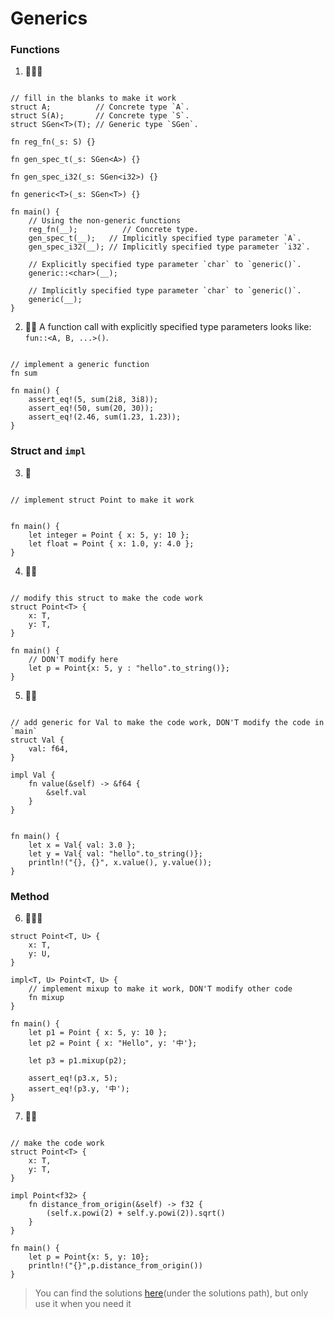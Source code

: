 # Generics

### Functions
1. 🌟🌟🌟
```rust,editable

// fill in the blanks to make it work
struct A;          // Concrete type `A`.
struct S(A);       // Concrete type `S`.
struct SGen<T>(T); // Generic type `SGen`.

fn reg_fn(_s: S) {}

fn gen_spec_t(_s: SGen<A>) {}

fn gen_spec_i32(_s: SGen<i32>) {}

fn generic<T>(_s: SGen<T>) {}

fn main() {
    // Using the non-generic functions
    reg_fn(__);          // Concrete type.
    gen_spec_t(__);   // Implicitly specified type parameter `A`.
    gen_spec_i32(__); // Implicitly specified type parameter `i32`.

    // Explicitly specified type parameter `char` to `generic()`.
    generic::<char>(__);

    // Implicitly specified type parameter `char` to `generic()`.
    generic(__);
}
```

2. 🌟🌟 A function call with explicitly specified type parameters looks like: `fun::<A, B, ...>()`.
```rust,editable

// implement a generic function
fn sum

fn main() {
    assert_eq!(5, sum(2i8, 3i8));
    assert_eq!(50, sum(20, 30));
    assert_eq!(2.46, sum(1.23, 1.23));
}
```


### Struct and `impl`

3. 🌟
```rust,editable

// implement struct Point to make it work


fn main() {
    let integer = Point { x: 5, y: 10 };
    let float = Point { x: 1.0, y: 4.0 };
}
```

4. 🌟🌟
```rust,editable

// modify this struct to make the code work
struct Point<T> {
    x: T,
    y: T,
}

fn main() {
    // DON'T modify here
    let p = Point{x: 5, y : "hello".to_string()};
}
```

5. 🌟🌟
```rust,editable

// add generic for Val to make the code work, DON'T modify the code in `main`
struct Val {
    val: f64,
}

impl Val {
    fn value(&self) -> &f64 {
        &self.val
    }
}


fn main() {
    let x = Val{ val: 3.0 };
    let y = Val{ val: "hello".to_string()};
    println!("{}, {}", x.value(), y.value());
}
```

### Method
6. 🌟🌟🌟 

```rust,editable
struct Point<T, U> {
    x: T,
    y: U,
}

impl<T, U> Point<T, U> {
    // implement mixup to make it work, DON'T modify other code
    fn mixup
}

fn main() {
    let p1 = Point { x: 5, y: 10 };
    let p2 = Point { x: "Hello", y: '中'};

    let p3 = p1.mixup(p2);

    assert_eq!(p3.x, 5);
    assert_eq!(p3.y, '中');
}
```

7. 🌟🌟
```rust,editable

// make the code work
struct Point<T> {
    x: T,
    y: T,
}

impl Point<f32> {
    fn distance_from_origin(&self) -> f32 {
        (self.x.powi(2) + self.y.powi(2)).sqrt()
    }
}

fn main() {
    let p = Point{x: 5, y: 10};
    println!("{}",p.distance_from_origin())
}
```

> You can find the solutions [here](https://github.com/sunface/rust-by-practice)(under the solutions path), but only use it when you need it

